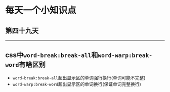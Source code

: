 # 每天一个小知识点
## 第四十九天 
---

## css中`word-break:break-all`和`word-warp:break-word`有啥区别
- `word-break:break-all`超出显示区的单词强行换行(单词可能不完整)
- `word-warp:break-word`超出显示区的单词换行(保证单词完整换行)